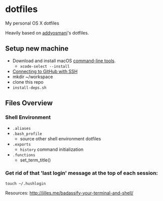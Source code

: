 dotfiles
========

My personal OS X dotfiles

Heavily based on [addyosmani](https://github.com/addyosmani/dotfiles)'s dotfiles.

## Setup new machine

- Download and install macOS [command-line tools](https://developer.apple.com/download/more/?=command%20line%20tools).
  - `xcode-select --install`
- [Connecting to GitHub with SSH](https://docs.github.com/en/authentication/connecting-to-github-with-ssh)
- mkdir ~/workspace
- clone this repo
- `install-deps.sh`

## Files Overview

### Shell Environment

* `.aliases`
* `.bash_profile`
	* source other shell environment dotfiles
* `.exports`
	* `history` command initialization
* `.functions`
	* set_term_title()

### Get rid of that 'last login' message at the top of each session:

`touch ~/.hushlogin`

Resources: http://jilles.me/badassify-your-terminal-and-shell/
